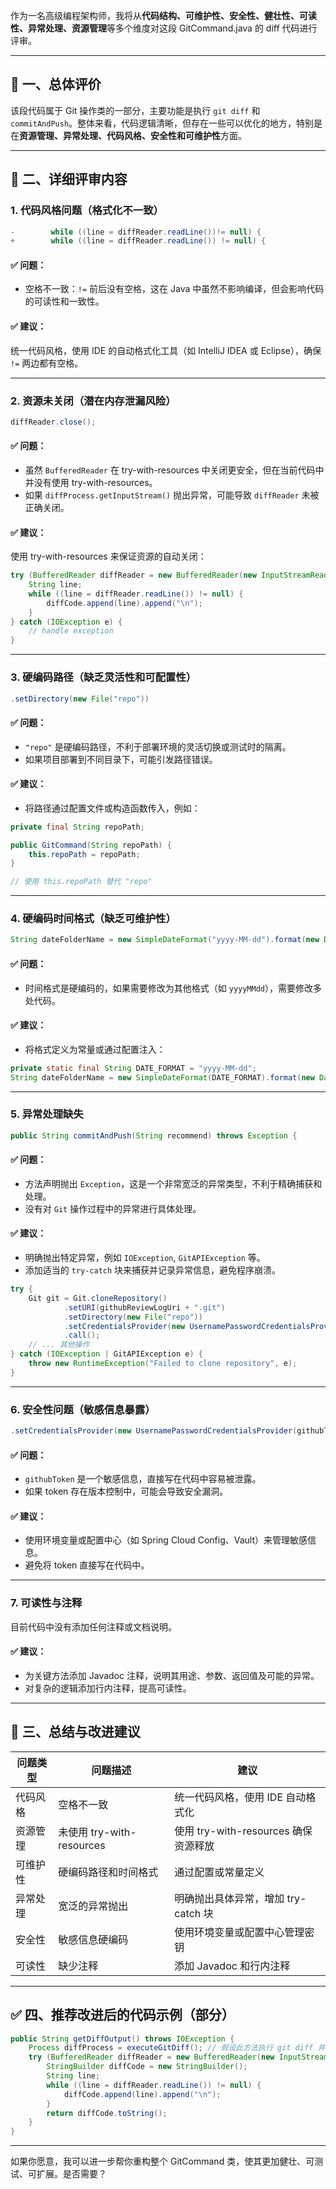 作为一名高级编程架构师，我将从**代码结构、可维护性、安全性、健壮性、可读性、异常处理、资源管理**等多个维度对这段 GitCommand.java 的 diff 代码进行评审。

---

## 📌 一、总体评价

该段代码属于 Git 操作类的一部分，主要功能是执行 `git diff` 和 `commitAndPush`。整体来看，代码逻辑清晰，但存在一些可以优化的地方，特别是在**资源管理、异常处理、代码风格、安全性和可维护性**方面。

---

## 🧩 二、详细评审内容

### 1. **代码风格问题（格式化不一致）**

```java
-        while ((line = diffReader.readLine())!= null) {
+        while ((line = diffReader.readLine()) != null) {
```

#### ✅ 问题：
- 空格不一致：`!=` 前后没有空格，这在 Java 中虽然不影响编译，但会影响代码的可读性和一致性。

#### ✅ 建议：
统一代码风格，使用 IDE 的自动格式化工具（如 IntelliJ IDEA 或 Eclipse），确保 `!=` 两边都有空格。

---

### 2. **资源未关闭（潜在内存泄漏风险）**

```java
diffReader.close();
```

#### ✅ 问题：
- 虽然 `BufferedReader` 在 try-with-resources 中关闭更安全，但在当前代码中并没有使用 try-with-resources。
- 如果 `diffProcess.getInputStream()` 抛出异常，可能导致 `diffReader` 未被正确关闭。

#### ✅ 建议：
使用 try-with-resources 来保证资源的自动关闭：

```java
try (BufferedReader diffReader = new BufferedReader(new InputStreamReader(diffProcess.getInputStream()))) {
    String line;
    while ((line = diffReader.readLine()) != null) {
        diffCode.append(line).append("\n");
    }
} catch (IOException e) {
    // handle exception
}
```

---

### 3. **硬编码路径（缺乏灵活性和可配置性）**

```java
.setDirectory(new File("repo"))
```

#### ✅ 问题：
- `"repo"` 是硬编码路径，不利于部署环境的灵活切换或测试时的隔离。
- 如果项目部署到不同目录下，可能引发路径错误。

#### ✅ 建议：
- 将路径通过配置文件或构造函数传入，例如：
  
```java
private final String repoPath;

public GitCommand(String repoPath) {
    this.repoPath = repoPath;
}

// 使用 this.repoPath 替代 "repo"
```

---

### 4. **硬编码时间格式（缺乏可维护性）**

```java
String dateFolderName = new SimpleDateFormat("yyyy-MM-dd").format(new Date());
```

#### ✅ 问题：
- 时间格式是硬编码的，如果需要修改为其他格式（如 `yyyyMMdd`），需要修改多处代码。

#### ✅ 建议：
- 将格式定义为常量或通过配置注入：

```java
private static final String DATE_FORMAT = "yyyy-MM-dd";
String dateFolderName = new SimpleDateFormat(DATE_FORMAT).format(new Date());
```

---

### 5. **异常处理缺失**

```java
public String commitAndPush(String recommend) throws Exception {
```

#### ✅ 问题：
- 方法声明抛出 `Exception`，这是一个非常宽泛的异常类型，不利于精确捕获和处理。
- 没有对 `Git` 操作过程中的异常进行具体处理。

#### ✅ 建议：
- 明确抛出特定异常，例如 `IOException`, `GitAPIException` 等。
- 添加适当的 `try-catch` 块来捕获并记录异常信息，避免程序崩溃。

```java
try {
    Git git = Git.cloneRepository()
            .setURI(githubReviewLogUri + ".git")
            .setDirectory(new File("repo"))
            .setCredentialsProvider(new UsernamePasswordCredentialsProvider(githubToken, ""))
            .call();
    // ... 其他操作
} catch (IOException | GitAPIException e) {
    throw new RuntimeException("Failed to clone repository", e);
}
```

---

### 6. **安全性问题（敏感信息暴露）**

```java
.setCredentialsProvider(new UsernamePasswordCredentialsProvider(githubToken, ""))
```

#### ✅ 问题：
- `githubToken` 是一个敏感信息，直接写在代码中容易被泄露。
- 如果 token 存在版本控制中，可能会导致安全漏洞。

#### ✅ 建议：
- 使用环境变量或配置中心（如 Spring Cloud Config、Vault）来管理敏感信息。
- 避免将 token 直接写在代码中。

---

### 7. **可读性与注释**

目前代码中没有添加任何注释或文档说明。

#### ✅ 建议：
- 为关键方法添加 Javadoc 注释，说明其用途、参数、返回值及可能的异常。
- 对复杂的逻辑添加行内注释，提高可读性。

---

## 🚀 三、总结与改进建议

| 问题类型 | 问题描述 | 建议 |
|----------|----------|------|
| 代码风格 | 空格不一致 | 统一代码风格，使用 IDE 自动格式化 |
| 资源管理 | 未使用 try-with-resources | 使用 try-with-resources 确保资源释放 |
| 可维护性 | 硬编码路径和时间格式 | 通过配置或常量定义 |
| 异常处理 | 宽泛的异常抛出 | 明确抛出具体异常，增加 try-catch 块 |
| 安全性 | 敏感信息硬编码 | 使用环境变量或配置中心管理密钥 |
| 可读性 | 缺少注释 | 添加 Javadoc 和行内注释 |

---

## ✅ 四、推荐改进后的代码示例（部分）

```java
public String getDiffOutput() throws IOException {
    Process diffProcess = executeGitDiff(); // 假设此方法执行 git diff 并返回 Process
    try (BufferedReader diffReader = new BufferedReader(new InputStreamReader(diffProcess.getInputStream()))) {
        StringBuilder diffCode = new StringBuilder();
        String line;
        while ((line = diffReader.readLine()) != null) {
            diffCode.append(line).append("\n");
        }
        return diffCode.toString();
    }
}
```

---

如果你愿意，我可以进一步帮你重构整个 GitCommand 类，使其更加健壮、可测试、可扩展。是否需要？